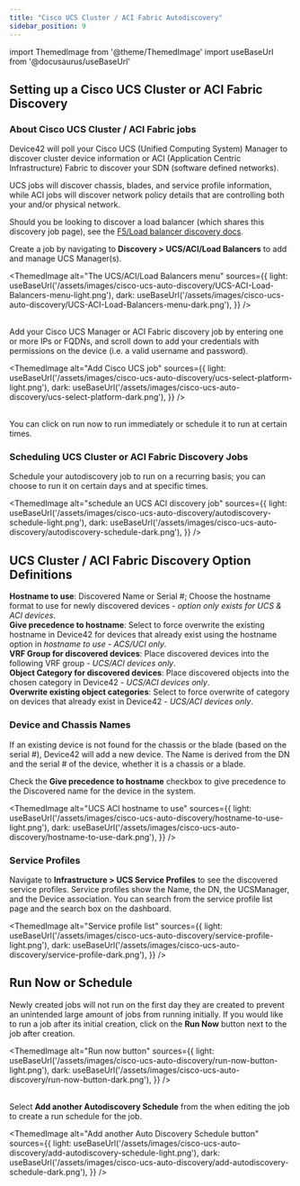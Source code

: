 ```yaml
---
title: "Cisco UCS Cluster / ACI Fabric Autodiscovery"
sidebar_position: 9
---
```


import ThemedImage from '@theme/ThemedImage'
import useBaseUrl from '@docusaurus/useBaseUrl'

## Setting up a Cisco UCS Cluster or ACI Fabric Discovery

### About Cisco UCS Cluster / ACI Fabric jobs

Device42 will poll your Cisco UCS (Unified Computing System) Manager to discover cluster device information or ACI (Application Centric Infrastructure) Fabric to discover your SDN (software defined networks).

UCS jobs will discover chassis, blades, and service profile information, while ACI jobs will discover network policy details that are controlling both your and/or physical network.

Should you be looking to discover a load balancer (which shares this discovery job page), see the [F5/Load balancer discovery docs](load-balancer-f5-autodiscovery.md).

Create a job by navigating to **Discovery > UCS/ACI/Load Balancers** to add and manage UCS Manager(s).

<ThemedImage
  alt="The UCS/ACI/Load Balancers menu"
  sources={{
    light: useBaseUrl('/assets/images/cisco-ucs-auto-discovery/UCS-ACI-Load-Balancers-menu-light.png'),
    dark: useBaseUrl('/assets/images/cisco-ucs-auto-discovery/UCS-ACI-Load-Balancers-menu-dark.png'),
  }}
/>
<br/><br/>

Add your Cisco UCS Manager or ACI Fabric discovery job by entering one or more IPs or FQDNs, and scroll down to add your credentials with permissions on the device (i.e. a valid username and password).

<ThemedImage
  alt="Add Cisco UCS job"
  sources={{
    light: useBaseUrl('/assets/images/cisco-ucs-auto-discovery/ucs-select-platform-light.png'),
    dark: useBaseUrl('/assets/images/cisco-ucs-auto-discovery/ucs-select-platform-dark.png'),
  }}
/>
<br/><br/>

You can click on run now to run immediately or schedule it to run at certain times.

### **Scheduling UCS Cluster or ACI Fabric Discovery Jobs**

Schedule your autodiscovery job to run on a recurring basis; you can choose to run it on certain days and at specific times.

<ThemedImage
  alt="schedule an UCS ACI discovery job"
  sources={{
    light: useBaseUrl('/assets/images/cisco-ucs-auto-discovery/autodiscovery-schedule-light.png'),
    dark: useBaseUrl('/assets/images/cisco-ucs-auto-discovery/autodiscovery-schedule-dark.png'),
  }}
/>

## UCS Cluster / ACI Fabric Discovery Option Definitions

**Hostname to use**: Discovered Name or Serial #; Choose the hostname format to use for newly discovered devices - _option only exists for UCS & ACI devices_.  
**Give precedence to hostname**: Select to force overwrite the existing hostname in Device42 for devices that already exist using the hostname option in _hostname to use_ - _ACS/UCI only_.  
**VRF Group for discovered devices**: Place discovered devices into the following VRF group - _UCS/ACI devices only_.  
**Object Category for discovered devices**: Place discovered objects into the chosen category in Device42 - _UCS/ACI devices only_.  
**Overwrite existing object categories**: Select to force overwrite of category on devices that already exist in Device42 - _UCS/ACI devices only_.

### Device and Chassis Names

If an existing device is not found for the chassis or the blade (based on the serial #), Device42 will add a new device. The Name is derived from the DN and the serial # of the device, whether it is a chassis or a blade.  

Check the **Give precedence to hostname** checkbox to give precedence to the Discovered name for the device in the system.

<ThemedImage
  alt="UCS ACI hostname to use"
  sources={{
    light: useBaseUrl('/assets/images/cisco-ucs-auto-discovery/hostname-to-use-light.png'),
    dark: useBaseUrl('/assets/images/cisco-ucs-auto-discovery/hostname-to-use-dark.png'),
  }}
/>

### Service Profiles

Navigate to **Infrastructure > UCS Service Profiles** to see the discovered service profiles. Service profiles show the Name, the DN, the UCSManager, and the Device association. You can search from the service profile list page and the search box on the dashboard.

<ThemedImage
  alt="Service profile list"
  sources={{
    light: useBaseUrl('/assets/images/cisco-ucs-auto-discovery/service-profile-light.png'),
    dark: useBaseUrl('/assets/images/cisco-ucs-auto-discovery/service-profile-dark.png'),
  }}
/>

## Run Now or Schedule

Newly created jobs will not run on the first day they are created to prevent an unintended large amount of jobs from running initially. If you would like to run a job after its initial creation, click on the **Run Now** button next to the job after creation.

<ThemedImage
  alt="Run now button"
  sources={{
    light: useBaseUrl('/assets/images/cisco-ucs-auto-discovery/run-now-button-light.png'),
    dark: useBaseUrl('/assets/images/cisco-ucs-auto-discovery/run-now-button-dark.png'),
  }}
/>
<br/><br/>

Select **Add another Autodiscovery Schedule** from the when editing the job to create a run schedule for the job.

<ThemedImage
  alt="Add another Auto Discovery Schedule button"
  sources={{
    light: useBaseUrl('/assets/images/cisco-ucs-auto-discovery/add-autodiscovery-schedule-light.png'),
    dark: useBaseUrl('/assets/images/cisco-ucs-auto-discovery/add-autodiscovery-schedule-dark.png'),
  }}
/>


